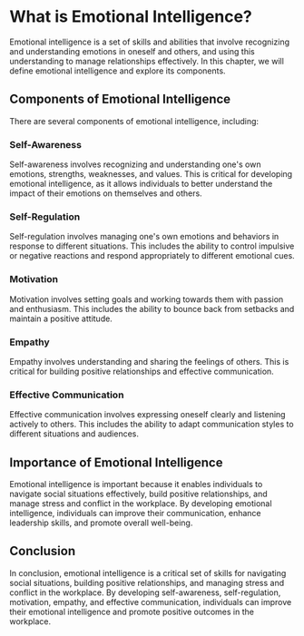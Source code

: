 What is Emotional Intelligence?
===========================================================================

Emotional intelligence is a set of skills and abilities that involve recognizing and understanding emotions in oneself and others, and using this understanding to manage relationships effectively. In this chapter, we will define emotional intelligence and explore its components.

Components of Emotional Intelligence
------------------------------------

There are several components of emotional intelligence, including:

### Self-Awareness

Self-awareness involves recognizing and understanding one's own emotions, strengths, weaknesses, and values. This is critical for developing emotional intelligence, as it allows individuals to better understand the impact of their emotions on themselves and others.

### Self-Regulation

Self-regulation involves managing one's own emotions and behaviors in response to different situations. This includes the ability to control impulsive or negative reactions and respond appropriately to different emotional cues.

### Motivation

Motivation involves setting goals and working towards them with passion and enthusiasm. This includes the ability to bounce back from setbacks and maintain a positive attitude.

### Empathy

Empathy involves understanding and sharing the feelings of others. This is critical for building positive relationships and effective communication.

### Effective Communication

Effective communication involves expressing oneself clearly and listening actively to others. This includes the ability to adapt communication styles to different situations and audiences.

Importance of Emotional Intelligence
------------------------------------

Emotional intelligence is important because it enables individuals to navigate social situations effectively, build positive relationships, and manage stress and conflict in the workplace. By developing emotional intelligence, individuals can improve their communication, enhance leadership skills, and promote overall well-being.

Conclusion
----------

In conclusion, emotional intelligence is a critical set of skills for navigating social situations, building positive relationships, and managing stress and conflict in the workplace. By developing self-awareness, self-regulation, motivation, empathy, and effective communication, individuals can improve their emotional intelligence and promote positive outcomes in the workplace.
